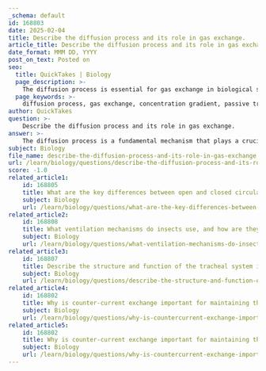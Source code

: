 ```yaml
---
_schema: default
id: 168803
date: 2025-02-04
title: Describe the diffusion process and its role in gas exchange.
article_title: Describe the diffusion process and its role in gas exchange.
date_format: MMM DD, YYYY
post_on_text: Posted on
seo:
  title: QuickTakes | Biology
  page_description: >-
    The diffusion process is essential for gas exchange in biological systems, involving the movement of gases from higher to lower concentration areas, impacting both unicellular and multicellular organisms.
  page_keywords: >-
    diffusion process, gas exchange, concentration gradient, passive transport, unicellular organisms, multicellular organisms, alveoli, oxygen, carbon dioxide, surface area to volume ratio, exchange surface thickness, temperature effect, biological systems
author: QuickTakes
question: >-
    Describe the diffusion process and its role in gas exchange.
answer: >-
    The diffusion process is a fundamental mechanism that plays a crucial role in gas exchange across various biological systems. It involves the movement of molecules from an area of higher concentration to an area of lower concentration, driven by concentration gradients. This passive transport mechanism does not require energy input, making it essential for the survival of both unicellular and multicellular organisms.\n\n### Mechanism of Diffusion in Gas Exchange\n\n1. **Direct Gas Exchange in Unicellular Organisms**: \n   - In unicellular organisms, such as bacteria and protists, gas exchange occurs directly through the cell membrane. Due to their small size and high surface area to volume ratio, these organisms can efficiently exchange gases. Oxygen from the surrounding environment diffuses into the cell, while carbon dioxide, a metabolic waste product, diffuses out. This process is facilitated by the concentration gradients of these gases, where oxygen moves from areas of higher concentration (the environment) to lower concentration (inside the cell), and vice versa for carbon dioxide.\n\n2. **Gas Exchange in Multicellular Organisms**: \n   - In multicellular organisms, such as mammals, specialized structures are required for efficient gas exchange. For instance, in the lungs, gas exchange occurs in the alveoli. Here, oxygen from the air in the alveoli is at a higher concentration compared to the oxygen concentration in the blood within the surrounding capillaries. This concentration gradient drives the diffusion of oxygen into the blood, while carbon dioxide diffuses from the blood (where it is at a higher concentration) into the alveoli (where it is at a lower concentration) to be expelled from the body.\n\n### Role of Concentration Gradients\n\nConcentration gradients are vital for facilitating gas exchange. They ensure that gases move in the appropriate direction to maintain homeostasis. The greater the difference in concentration, the faster the rate of diffusion. This principle is applicable not only in respiratory systems but also in other biological processes, such as nutrient absorption and waste removal.\n\n### Factors Influencing Diffusion\n\nSeveral factors influence the efficiency of diffusion in gas exchange:\n\n- **Surface Area to Volume Ratio**: Smaller organisms have a higher surface area to volume ratio, which enhances the efficiency of diffusion. In contrast, larger organisms have a lower ratio and require specialized structures (like lungs or gills) to increase surface area for gas exchange.\n  \n- **Thickness of the Exchange Surface**: Thinner exchange surfaces facilitate faster diffusion. For example, the alveolar walls are extremely thin, allowing for rapid gas exchange.\n\n- **Temperature and Medium**: Higher temperatures can increase the kinetic energy of molecules, enhancing diffusion rates. Additionally, the medium through which gases diffuse (air vs. water) can affect the rate of diffusion.\n\n### Conclusion\n\nIn summary, diffusion is a critical process for gas exchange in both unicellular and multicellular organisms. It relies on concentration gradients to facilitate the movement of gases across membranes, ensuring that organisms can efficiently absorb oxygen and expel carbon dioxide. Understanding the principles of diffusion and the factors that influence it is essential for comprehending how various biological systems function and adapt to their environments.
subject: Biology
file_name: describe-the-diffusion-process-and-its-role-in-gas-exchange.md
url: /learn/biology/questions/describe-the-diffusion-process-and-its-role-in-gas-exchange
score: -1.0
related_article1:
    id: 168805
    title: What are the key differences between open and closed circulatory systems, particularly in insect respiration?
    subject: Biology
    url: /learn/biology/questions/what-are-the-key-differences-between-open-and-closed-circulatory-systems-particularly-in-insect-respiration
related_article2:
    id: 168808
    title: What ventilation mechanisms do insects use, and how are they adapted for larger insects?
    subject: Biology
    url: /learn/biology/questions/what-ventilation-mechanisms-do-insects-use-and-how-are-they-adapted-for-larger-insects
related_article3:
    id: 168807
    title: Describe the structure and function of the tracheal system in insects, including tracheae, tracheoles, and spiracles.
    subject: Biology
    url: /learn/biology/questions/describe-the-structure-and-function-of-the-tracheal-system-in-insects-including-tracheae-tracheoles-and-spiracles
related_article4:
    id: 168802
    title: Why is counter-current exchange important for maintaining the concentration gradient in fish?
    subject: Biology
    url: /learn/biology/questions/why-is-countercurrent-exchange-important-for-maintaining-the-concentration-gradient-in-fish
related_article5:
    id: 168802
    title: Why is counter-current exchange important for maintaining the concentration gradient in fish?
    subject: Biology
    url: /learn/biology/questions/why-is-countercurrent-exchange-important-for-maintaining-the-concentration-gradient-in-fish
---
```


&nbsp;